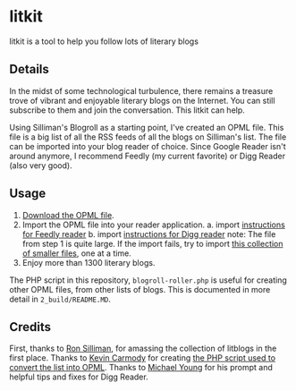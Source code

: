 litkit
======

litkit is a tool to help you follow lots of literary blogs


Details
--------------------------------------------------------------------------------

In the midst of some technological turbulence, there remains a treasure trove of vibrant and enjoyable literary blogs on the Internet. You can still subscribe to them and join the conversation. This litkit can help.

Using Silliman's Blogroll as a starting point, I've created an OPML file. This file is a big list of all the RSS feeds of all the blogs on Silliman's list. The file can be imported into your blog reader of choice. Since Google Reader isn't around anymore, I recommend Feedly (my current favorite) or Digg Reader (also very good).


Usage
--------------------------------------------------------------------------------

1. <a href="https://nocategories.net/opml-builder/_MASTER.opml">Download the OPML file</a>.
2. Import the OPML file into your reader application.
 a. import <a href="https://blog.feedly.com/2013/07/03/the-fix-to-the-missing-feeds-issue-is-here/">instructions for Feedly reader</a>
 b. import <a href="https://digg.zendesk.com/entries/21950935-I-have-an-OPML-file-How-do-I-import-it-to-Digg-Reader-">instructions for Digg reader</a>
 note: The file from step 1 is quite large. If the import fails, try to import <a href="https://nocategories.net/opml-builder/smaller-opml.zip">this collection of smaller files</a>, one at a time.
3. Enjoy more than 1300 literary blogs.

The PHP script in this repository, `blogroll-roller.php` is useful for creating other OPML files, from other lists of blogs. This is documented in more detail in `2_build/README.MD`.


Credits
--------------------------------------------------------------------------------

First, thanks to <a href="https://ronsilliman.blogspot.com/">Ron Silliman</a>, for amassing the collection of litblogs in the first place. Thanks to <a href="https://twitter.com/intent/user?screen_name=skinofstars">Kevin Carmody</a> for creating <a href="https://skinofstars.com/2010/03/php-script-rss-auto-discovery-opml-file/">the PHP script used to convert the list into OPML</a>. Thanks to <a href="https://twitter.com/myoung">Michael Young</a> for his prompt and helpful tips and fixes for Digg Reader.
